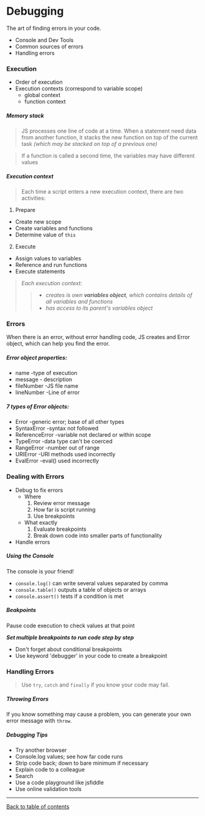 # Debugging
The art of finding errors in your code.

- Console and Dev Tools
- Common sources of errors
- Handling errors

### Execution
- Order of execution
- Execution contexts (correspond to variable scope)
  - global context
  - function context

##### Memory stack
> JS processes one line of code at a time.  When a statement need data from another function, it stacks the new function on top of the current task *(which may be stacked on top of a previous one)*

> If a function is called a second time, the variables may have different values

##### Execution context
> Each time a script enters a new execution context, there are two activities:
1. Prepare
  - Create new scope
  - Create variables and functions
  - Determine value of `this`
2. Execute
  - Assign values to variables
  - Reference and run functions
  - Execute statements

> *Each execution context:*
>> - *creates is own ***variables object***, which contains details of all variables and functions*
>> - *has access to its parent's variables object*

### Errors
When there is an error, without error handling code, JS creates and Error object, which can help you find the error.

##### Error object properties:
- name -type of execution
- message - description
- fileNumber -JS file name
- lineNumber -Line of error

##### 7 types of Error objects:
- Error -generic error; base of all other types
- SyntaxError -syntax not followed
- ReferenceError -variable not declared or within scope
- TypeError -data type can't be coerced
- RangeError -number out of range
- URIError -URI methods used incorrectly
- EvalError -eval() used incorrectly

### Dealing with Errors
- Debug to fix errors
  - Where
    1. Review error message
    2. How far is script running
    3. Use breakpoints
  - What exactly
    1. Evaluate breakpoints
    2. Break down code into smaller parts of functionality
- Handle errors

##### Using the Console
The console is your friend!

- `console.log()` can write several values separated by comma
- `console.table()` outputs a table of objects or arrays
- `console.assert()` tests if a condition is met

##### Beakpoints
Pause code execution to check values at that point

***Set multiple breakpoints to run code step by step***

- Don't forget about conditional breakpoints
- Use keyword 'debugger' in your code to create a breakpoint

### Handling Errors
> Use `try`, `catch` and `finally` if you know your code may fail.

##### Throwing Errors
If you know something may cause a problem, you can generate your own error message with `throw`.

##### Debugging Tips
- Try another browser
- Console.log values; see how far code runs
- Strip code back; down to bare minimum if necessary
- Explain code to a colleague
- Search
- Use a code playground like jsfiddle
- Use online validation tools


---

[Back to table of contents](../README.md)